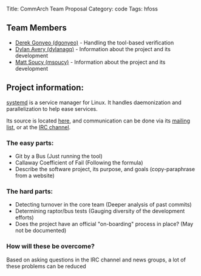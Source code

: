 Title: CommArch Team Proposal
Category: code
Tags: hfoss

## Team Members

- [Derek Gonyeo (dgonyeo)](http://blog.gonyeo.com) - Handling the tool-based verification
- [Dylan Avery (dylanagq)](http://dxa4481.wordpress.com) - Information about the project and its development 
- [Matt Soucy (msoucy)](http://msoucy.me) - Information about the project and its development 

## Project information:

[systemd](http://www.freedesktop.org/wiki/Software/systemd/) is a service manager for Linux. It handles daemonization and parallelization to help ease services.

Its source is located [here](http://cgit.freedesktop.org/systemd), and communication can be done via its [mailing list](http://lists.freedesktop.org/mailman/listinfo/systemd-devel), or at the [IRC channel](irc://irc.freenode.net/systemd).

### The easy parts:

- Git by a Bus (Just running the tool)
- Callaway Coefficient of Fail (Following the formula)
- Describe the software project, its purpose, and goals (copy-paraphrase from a website)

### The hard parts:

- Detecting turnover in the core team (Deeper analysis of past commits)
- Determining raptor/bus tests (Gauging diversity of the development efforts)
- Does the project have an official "on-boarding" process in place? (May not be documented)

### How will these be overcome?

Based on asking questions in the IRC channel and news groups, a lot of these problems can be reduced
